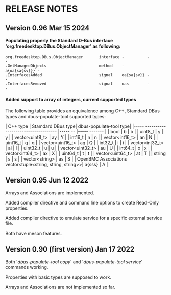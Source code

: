 # RELEASE NOTES

## Version 0.96 Mar 15 2024
#### Populating properly the Standard D-Bus interface 'org.freedesktop.DBus.ObjectManager' as following:
```
org.freedesktop.DBus.ObjectManager       interface -          -             -
.GetManagedObjects                       method    -          a{oa{sa{sv}}} -
.InterfacesAdded                         signal    oa{sa{sv}} -             -
.InterfacesRemoved                       signal    oas        -             -
```
#### Added support to array of integers, current supported types

The following table provides an equivalence among C++, Stamdard DBus types and dbus-populate-tool supported types:

| C++ type                                           |  Stamdard DBus type|   dbus-populate-tool type|
|-----           ----------------------------------- |-----            -- |-----             ------- |
| bool                                               | b                  | b                        |
| uint8_t                                            | y                  | y                        |
| vector&lt;uint8_t&gt;                              | ay                 | Y                        |
| int16_t                                            | n                  | n                        |
| vector&lt;int16_t&gt;                              | an                 | N                        |
| uint16_t                                           | q                  | q                        |
| vector&lt;uint16_t&gt;                             | aq                 | Q                        |
| int32_t                                            | i                  | i                        |
| vector&lt;int32_t&gt;                              | ai                 | I                        |
| uint32_t                                           | u                  | u                        |
| vector&lt;uint32_t&gt;                             | au                 | U                        |
| int64_t                                            | x                  | x                        |
| vector&lt;int64_t&gt;                              | ax                 | X                        |
| uint64_t                                           | t                  | t                        |
| vector&lt;uint64_t&gt;                             | at                 | T                        |
| string                                             | s                  | s                        |
| vector&lt;string&gt;                               | as                 | S                        |
| OpenBMC Associations<br>vector&lt;tuple&lt;string, string, string&gt;&gt;| a{sss}              | A                        |


## Version 0.95 Jun 12 2022
Arrays and Associations are implemented.

Added compiler directive and command line options to create Read-Only properties.

Added compiler directive to emulate service for a specific external service file.

Both have meson features.

## Version 0.90 (first version) Jan 17 2022
Both '*dbus-populate-tool copy*' and '*dbus-populate-tool service*' commands working.

Properties with basic types are supposed to work.

Arrays and Associations are not implemented so far.

